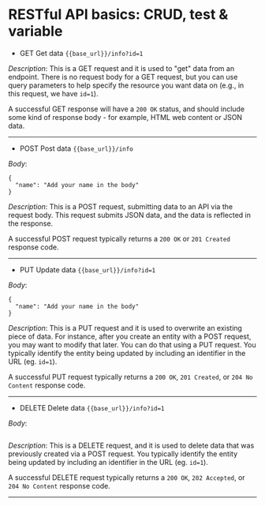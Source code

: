 # RESTful API basics: CRUD, test & variable
   - GET Get data `{{base_url}}/info?id=1`

  
  *Description*: This is a GET request and it is used to "get" data from an endpoint. There is no request body for a GET request, but you can use query parameters to help specify the resource you want data on (e.g., in this request, we have `id=1`).

A successful GET response will have a `200 OK` status, and should include some kind of response body - for example, HTML web content or JSON data.
 
 ---
  - POST Post data `{{base_url}}/info`

  
  *Body*:
  ```raw
{
	"name": "Add your name in the body"
}
  ```
  
  *Description*: This is a POST request, submitting data to an API via the request body. This request submits JSON data, and the data is reflected in the response.

A successful POST request typically returns a `200 OK` or `201 Created` response code.
 
 ---
  - PUT Update data `{{base_url}}/info?id=1`

  
  *Body*:
  ```raw
{
	"name": "Add your name in the body"
}
  ```
  
  *Description*: This is a PUT request and it is used to overwrite an existing piece of data. For instance, after you create an entity with a POST request, you may want to modify that later. You can do that using a PUT request. You typically identify the entity being updated by including an identifier in the URL (eg. `id=1`).

A successful PUT request typically returns a `200 OK`, `201 Created`, or `204 No Content` response code.
 
 ---
  - DELETE Delete data `{{base_url}}/info?id=1`

  
  *Body*:
  ```raw

  ```
  
  *Description*: This is a DELETE request, and it is used to delete data that was previously created via a POST request. You typically identify the entity being updated by including an identifier in the URL (eg. `id=1`).

A successful DELETE request typically returns a `200 OK`, `202 Accepted`, or `204 No Content` response code.
 
 ---